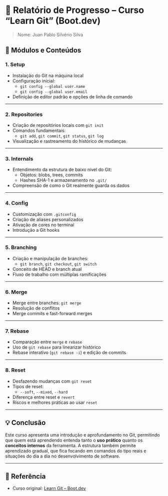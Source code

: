 # 📘 Relatório de Progresso – Curso “Learn Git” (Boot.dev)
> Nome: Juan Pablo Silvério Silva
## 🧩 Módulos e Conteúdos

### 1.  Setup
- Instalação do Git na máquina local
- Configuração inicial:
  - `git config --global user.name`
  - `git config --global user.email`
- Definição de editor padrão e opções de linha de comando

---

### 2.  Repositories
- Criação de repositórios locais com `git init`
- Comandos fundamentais:
  - `git add`, `git commit`, `git status`, `git log`
- Visualização e rastreamento do histórico de mudanças

---

### 3.  Internals
- Entendimento da estrutura de baixo nível do Git:
  - Objetos: blobs, trees, commits
  - Hashes SHA-1 e armazenamento no `.git/`
- Compreensão de como o Git realmente guarda os dados

---

### 4.  Config
- Customização com `.gitconfig`
- Criação de aliases personalizados
- Ativação de cores no terminal
- Introdução a Git hooks

---

### 5.  Branching
- Criação e manipulação de branches:
  - `git branch`, `git checkout`, `git switch`
- Conceito de HEAD e branch atual
- Fluxo de trabalho com múltiplas ramificações

---

### 6.  Merge
- Merge entre branches: `git merge`
- Resolução de conflitos
- Merge commits e fast-forward merges

---

### 7.  Rebase
- Comparação entre `merge` e `rebase`
- Uso de `git rebase` para linearizar histórico
- Rebase interativo (`git rebase -i`) e edição de commits

---

### 8.  Reset
- Desfazendo mudanças com `git reset`
- Tipos de reset:
  - `--soft`, `--mixed`, `--hard`
- Diferença entre reset e `revert`
- Riscos e melhores práticas ao usar `reset`

---

## 💡 Conclusão

Este curso apresenta uma introdução e aprofundamento no Git, permitindo que quem está aprendendo entenda tanto o **uso prático** quanto os **conceitos internos** da ferramenta. A estrutura também permite aprendizado gradual, que fica focando em comandos do tipo reais e situações do dia a dia no desenvolvimento de software.

---

## 🔗 Referência
- Curso original: [Learn Git – Boot.dev](https://boot.dev/courses/learn-git)